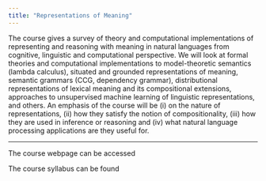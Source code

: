 ```yaml
---
title: "Representations of Meaning"
---
```

The course gives a survey of theory and computational implementations of representing and reasoning with meaning in natural languages from cognitive, linguistic and computational perspective. We will look at formal theories and computational implementations to model-theoretic semantics (lambda calculus), situated and grounded representations of meaning, semantic grammars (CCG, dependency grammar), distributional representations of lexical meaning and its compositional extensions, approaches to unsupervised machine learning of linguistic representations, and others. An emphasis of the course will be (i) on the nature of representations, (ii) how they satisfy the notion of compositionality, (iii) how they are used in inference or reasoning and (iv) what natural language processing applications are they useful for.

---
The course webpage can be accessed 

The course syllabus can be found 
